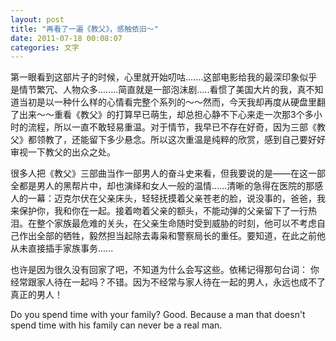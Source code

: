 ```yaml
---
layout: post 
title: "再看了一遍《教父》，感触依旧～"
date: 2011-07-18 00:08:07
categories: 文字
---
```


第一眼看到这部片子的时候，心里就开始叨咕.......这部电影给我的最深印象似乎是情节繁冗、人物众多........简直就是一部泡沫剧.....看惯了美国大片的我，真不知道当初是以一种什么样的心情看完整个系列的～～然而，今天我却再度从硬盘里翻了出来～～重看《教父》的打算早已萌生，却总担心静不下心来走一次那3个多小时的流程，所以一直不敢轻易重温。对于情节，我早已不存在好奇，因为三部《教父》都领教了，还能留下多少悬念。所以这次重温是纯粹的欣赏，感到自己要好好审视一下教父的出众之处。

很多人把《教父》三部曲当作一部男人的奋斗史来看，但我要说的是——在这一部全都是男人的黑帮片中，却也演绎和女人一般的温情......清晰的急得在医院的那感人的一幕：迈克尔伏在父亲床头，轻轻抚摸着父亲苍老的脸，说没事的，爸爸，我来保护你，我和你在一起。接着吻着父亲的额头，不能动弹的父亲留下了一行热泪。在整个家族最危难的关头，在父亲生命随时受到威胁的时刻，他可以不考虑自己作出全部的牺牲，毅然担当起除去毒枭和警察局长的重任。要知道，在此之前他从未直接插手家族事务......

也许是因为很久没有回家了吧，不知道为什么会写这些。依稀记得那句台词：
你经常跟家人待在一起吗？不错。因为不经常与家人待在一起的男人，永远也成不了真正的男人！

Do you spend time with your family? Good. Because a man that doesn't spend time with his family can never be a real man.